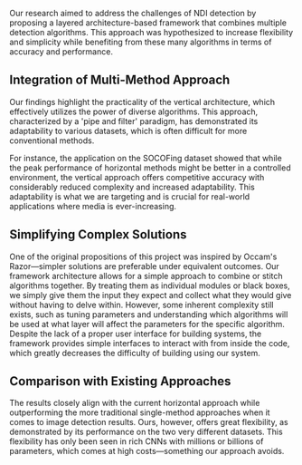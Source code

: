 Our research aimed to address the challenges of NDI detection by proposing a layered architecture-based framework that combines multiple detection algorithms. This approach was hypothesized to increase flexibility and simplicity while benefiting from these many algorithms in terms of accuracy and performance.  

## Integration of Multi-Method Approach
Our findings highlight the practicality of the vertical architecture, which effectively utilizes the power of diverse algorithms. This approach, characterized by a 'pipe and filter' paradigm, has demonstrated its adaptability to various datasets, which is often difficult for more conventional methods.

For instance, the application on the SOCOFing dataset showed that while the peak performance of horizontal methods might be better in a controlled environment, the vertical approach offers competitive accuracy with considerably reduced complexity and increased adaptability. This adaptability is what we are targeting and is crucial for real-world applications where media is ever-increasing. 

## Simplifying Complex Solutions
One of the original propositions of this project was inspired by Occam's Razor—simpler solutions are preferable under equivalent outcomes. Our framework architecture allows for a simple approach to combine or stitch algorithms together. By treating them as individual modules or black boxes, we simply give them the input they expect and collect what they would give without having to delve within. However, some inherent complexity still exists, such as tuning parameters and understanding which algorithms will be used at what layer will affect the parameters for the specific algorithm. Despite the lack of a proper user interface for building systems, the framework provides simple interfaces to interact with from inside the code, which greatly decreases the difficulty of building using our system.

## Comparison with Existing Approaches
The results closely align with the current horizontal approach while outperforming the more traditional single-method approaches when it comes to image detection results. Ours, however, offers great flexibility, as demonstrated by its performance on the two very different datasets. This flexibility has only been seen in rich CNNs with millions or billions of parameters, which comes at high costs—something our approach avoids.